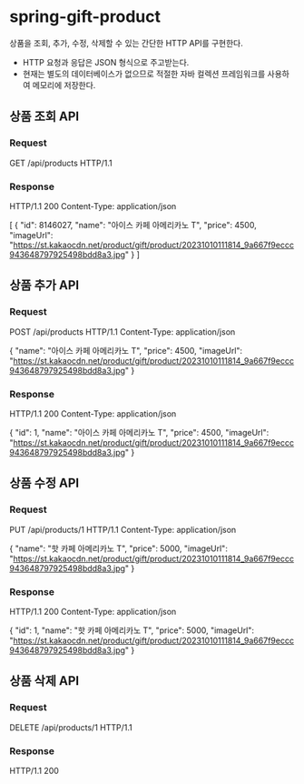 # spring-gift-product
상품을 조회, 추가, 수정, 삭제할 수 있는 간단한 HTTP API를 구현한다.

* HTTP 요청과 응답은 JSON 형식으로 주고받는다.
* 현재는 별도의 데이터베이스가 없으므로 적절한 자바 컬렉션 프레임워크를 사용하여 메모리에 저장한다.

## 상품 조회 API
### Request 
GET /api/products HTTP/1.1
### Response
HTTP/1.1 200
Content-Type: application/json

[
{
"id": 8146027,
"name": "아이스 카페 아메리카노 T",
"price": 4500,
"imageUrl": "https://st.kakaocdn.net/product/gift/product/20231010111814_9a667f9eccc943648797925498bdd8a3.jpg"
}
]

## 상품 추가 API
### Request
POST /api/products HTTP/1.1
Content-Type: application/json

{
"name": "아이스 카페 아메리카노 T",
"price": 4500,
"imageUrl": "https://st.kakaocdn.net/product/gift/product/20231010111814_9a667f9eccc943648797925498bdd8a3.jpg"
}

### Response
HTTP/1.1 200
Content-Type: application/json

{
"id": 1,
"name": "아이스 카페 아메리카노 T",
"price": 4500,
"imageUrl": "https://st.kakaocdn.net/product/gift/product/20231010111814_9a667f9eccc943648797925498bdd8a3.jpg"
}

## 상품 수정 API
### Request
PUT /api/products/1 HTTP/1.1
Content-Type: application/json

{
"name": "핫 카페 아메리카노 T",
"price": 5000,
"imageUrl": "https://st.kakaocdn.net/product/gift/product/20231010111814_9a667f9eccc943648797925498bdd8a3.jpg"
}

### Response
HTTP/1.1 200
Content-Type: application/json

{
"id": 1,
"name": "핫 카페 아메리카노 T",
"price": 5000,
"imageUrl": "https://st.kakaocdn.net/product/gift/product/20231010111814_9a667f9eccc943648797925498bdd8a3.jpg"
}

## 상품 삭제 API
### Request
DELETE /api/products/1 HTTP/1.1

### Response
HTTP/1.1 200
